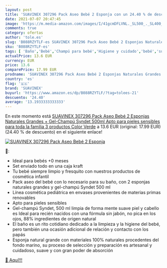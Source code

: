 ```yaml
---
layout: post
title: 'SUAVINEX 307296 Pack Aseo Bebé 2 Esponja con un 24.40 % de descuento'
date: 2021-07-07 20:47:45
image: 'https://m.media-amazon.com/images/I/41gcmDFLVNL._SL500_._SL400_.jpg'
comments: true
category: ofertas
author: 'tole.es'
slug: 'B088RZYTLF-es SUAVINEX 307296 Pack Aseo Bebé 2 Esponjas Naturales...'
sku: 'B088RZYTLF-es'
tags: [ 'Baño','Bebé','Champú para bebé','Higiene y cuidado','bebé','suavinex', ]
actualPrice: 13.6 EUR
currency: EUR
price: 13.6
comparePrice: 17.99 EUR
prodname: 'SUAVINEX 307296 Pack Aseo Bebé 2 Esponjas Naturales Grandes + Gel-Champú Syndet 500ml  Apto para pieles sensibles  para toda la familia  3 productos  Color Verde'
country: 'es'
flag: '🇪🇸'
brand: 'SUAVINEX'
buyurl: 'https://www.amazon.es/dp/B088RZYTLF/?tag=tolees-21'
descuento: '24.40'
average: '13.1933333333333'
---
```


En este momento está [SUAVINEX 307296 Pack Aseo Bebé 2 Esponjas Naturales Grandes + Gel-Champú Syndet 500ml  Apto para pieles sensibles  para toda la familia  3 productos  Color Verde](https://www.amazon.es/dp/B088RZYTLF/?tag=tolees-21) a 13.6 EUR (original: 17.99 EUR) (24.40 %  de descuento) en el siguiente enlace!

[![SUAVINEX 307296 Pack Aseo Bebé 2 Esponja](https://m.media-amazon.com/images/I/41gcmDFLVNL._SL500_._SL400_.jpg)](https://www.amazon.es/dp/B088RZYTLF/?tag=tolees-21)

🔎:

- Ideal para bebés +0 meses
- Set enviado todo en una caja kraft
- Tu bebé siempre limpio y fresquito con nuestros productos de cosmética infantil
- Pack aseo del bebé con lo necesario para su baño, con 2 esponjas naturales grandes y gel-champú Syndet 500 ml
- Línea cosmética pediátrica en envases provenientes de materias primas renovables
- Apto para pieles sensibles
- Gel-champú Syndet, 500 ml limpia de forma mente suave piel y cabello es Ideal para recién nacidos con una fórmula sin jabón, no pica en los ojos, 88% ingredientes de origen natural
- El baño es un rito cotidiano dedicado a la limpieza y la higiene del bebé, pero también una ocasión adicional de relación y contacto con los papás
- Esponja natural grande con materiales 100% naturales procedentes del fondo marino, su proceso de selección y preparación es artesanal y cuidadoso, suave y con gran poder de absorción

[🛒 Aquí!!!](https://www.amazon.es/dp/B088RZYTLF/?tag=tolees-21)
